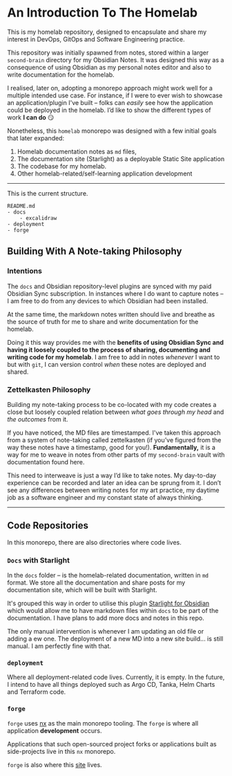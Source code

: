 # An Introduction To The Homelab

This is my homelab repository, designed to encapsulate and share my interest in DevOps, GitOps and Software Engineering practice.

This repository was initially spawned from notes, stored within a larger `second-brain` directory for my Obsidian Notes.   It was designed this way as a consequence of using Obsidian as my personal notes editor and also to write documentation for the homelab. 

I realised, later on, adopting a monorepo approach might work well for a multiple intended use case. For instance, if I were to ever wish to showcase an application/plugin I've built – folks can *easily* see how the application could be deployed in the homelab. I’d like to show the different types of work **I can do** 😏

Nonetheless, this `homelab` monorepo was designed  with a few initial goals that later expanded:

1. Homelab documentation notes as `md` files, 
2. The documentation site (Starlight) as a deployable Static Site application
3. The codebase for my homelab.
4. Other homelab-related/self-learning application development


---
This is the current structure.

```
README.md
- docs
	- excalidraw
- deployment
- forge
```

## Building With A Note-taking Philosophy 
### Intentions

The `docs` and Obsidian repository-level plugins are synced with my paid Obsidian Sync subscription. In instances where I do want to capture notes – I am free to do from any devices to which Obsidian had been installed. 

At the same time, the markdown notes written should live and breathe as the source of truth for me to share and write documentation for the homelab. 

Doing it this way provides me with the **benefits of using Obsidian Sync and having it loosely coupled to the process of sharing, documenting and writing code for my homelab**. I am free to add in notes *whenever* I want to but with `git`, I can version control *when* these notes are deployed and shared.
### Zettelkasten Philosophy
Building my note-taking process to be co-located with my code creates a close but loosely coupled relation between *what goes through my head* and *the outcomes* from it.

If you have noticed, the MD files are timestamped. I've taken this approach from a system of note-taking called zettelkasten (if you’ve figured from the way these notes have a timestamp, good for you!). **Fundamentally,** it is a way for me to weave in notes from other parts of my `second-brain` vault with documentation found here. 

This need to interweave is just a way I’d like to take notes. My day-to-day experience can be recorded and later an idea can be sprung from it. I don’t see any differences between writing notes for my art practice, my daytime job as a software engineer and my constant state of always thinking. 

---
## Code Repositories
In this monorepo, there are also directories where code lives.

### `Docs` with Starlight
In the `docs` folder – is the homelab-related documentation, written in `md` format. We store all the documentation and share posts for my documentation site, which will be built with Starlight.

It's grouped this way in order to utilise this plugin [Starlight for Obsidian](https://starlight-obsidian.vercel.app/) which would allow me to have markdown files within `docs` to be part of the documentation.  I have plans to add more docs and notes in this repo.

The only manual intervention is whenever I am updating an old file or adding a ew one. The deployment of a new MD into a new site build... is still manual. I am perfectly fine with that.

### `deployment`
Where all deployment-related code lives. Currently, it is empty. In the future, I intend to have all things deployed such as Argo CD, Tanka, Helm Charts and Terraform code.

### `forge`
`forge` uses [nx](https://nx.dev/) as the main monorepo tooling.  The `forge` is where all application **development** occurs. 

Applications that such open-sourced project forks or applications built as side-projects live in this `nx` monorepo.

`forge` is also where this [site](https://homelab.syahrulanuar.xyz) lives.
